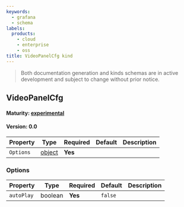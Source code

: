 ```yaml
---
keywords:
  - grafana
  - schema
labels:
  products:
    - cloud
    - enterprise
    - oss
title: VideoPanelCfg kind
---
```

> Both documentation generation and kinds schemas are in active development and subject to change without prior notice.

## VideoPanelCfg

#### Maturity: [experimental](../../../maturity/#experimental)
#### Version: 0.0



| Property  | Type               | Required | Default | Description |
|-----------|--------------------|----------|---------|-------------|
| `Options` | [object](#options) | **Yes**  |         |             |

### Options

| Property   | Type    | Required | Default | Description |
|------------|---------|----------|---------|-------------|
| `autoPlay` | boolean | **Yes**  | `false` |             |


